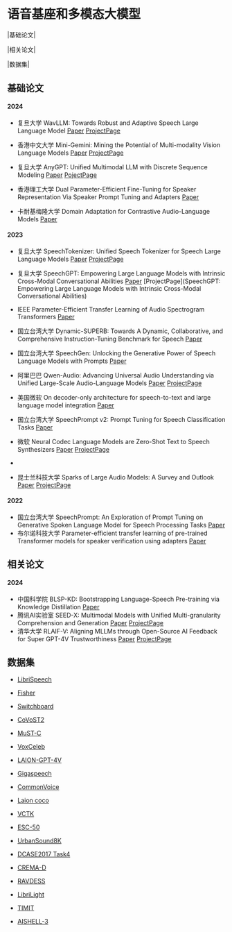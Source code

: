 # 语音基座和多模态大模型

|基础论文|

|相关论文|

|数据集|

## 基础论文



#### 2024

- 复旦大学		 WavLLM: Towards Robust and Adaptive Speech Large Language Model [Paper](https://arxiv.org/abs/2404.00656) [ProjectPage](https://aka.ms/wavllm)

- 香港中文大学	 Mini-Gemini: Mining the Potential of Multi-modality Vision Language Models [Paper](https://arxiv.org/abs/2403.18814) [ProjectPage](https://github.com/dvlab-research/MGM)

- 复旦大学		 AnyGPT: Unified Multimodal LLM with Discrete Sequence Modeling [Paper](https://arxiv.org/abs/2402.12226) [PojectPage](https://junzhan2000.github.io/AnyGPT.github.io/)

- 香港理工大学	 Dual Parameter-Efficient Fine-Tuning for Speaker Representation Via Speaker Prompt Tuning and Adapters [Paper](https://ieeexplore.ieee.org/document/10447795)

- 卡耐基梅隆大学     Domain Adaptation for Contrastive Audio-Language Models [Paper](https://arxiv.org/abs/2402.09585)


#### 2023


- 复旦大学		SpeechTokenizer: Unified Speech Tokenizer for Speech Large Language Models [Paper](https://arxiv.org/abs/2308.16692) [ProjectPage](https://0nutation.github.io/SpeechTokenizer.github.io/)

- 复旦大学		SpeechGPT: Empowering Large Language Models with Intrinsic Cross-Modal Conversational Abilities [Paper](https://arxiv.org/abs/2305.11000) [ProjectPage](SpeechGPT: Empowering Large Language Models with Intrinsic Cross-Modal Conversational Abilities)
- IEEE			Parameter-Efficient Transfer Learning of Audio Spectrogram Transformers [Paper](https://arxiv.org/abs/2312.03694)

- 国立台湾大学	Dynamic-SUPERB: Towards A Dynamic, Collaborative, and Comprehensive Instruction-Tuning Benchmark for Speech [Paper](https://arxiv.org/abs/2309.09510)
- 国立台湾大学	SpeechGen: Unlocking the Generative Power of Speech Language Models with Prompts [Paper](https://arxiv.org/abs/2306.02207)

- 阿里巴巴		Qwen-Audio: Advancing Universal Audio Understanding via Unified Large-Scale Audio-Language Models [Paper](https://arxiv.org/abs/2311.07919) [ProjectPage](https://github.com/QwenLM/Qwen-Audio)

- 美国微软		On decoder-only architecture for speech-to-text and large language model integration [Paper](https://arxiv.org/abs/2307.03917)

- 国立台湾大学	SpeechPrompt v2: Prompt Tuning for Speech Classification Tasks [Paper](https://arxiv.org/abs/2303.00733)

- 微软			Neural Codec Language Models are Zero-Shot Text to Speech Synthesizers [Paper](https://arxiv.org/abs/2301.02111) [ProjectPage](https://github.com/microsoft/unilm)

- 
- 昆士兰科技大学    Sparks of Large Audio Models: A Survey and Outlook [Paper](https://arxiv.org/abs/2308.12792) [ProjectPage](https://github.com/EmulationAI/awesome-large-audio-models)


#### 2022

- 国立台湾大学	SpeechPrompt: An Exploration of Prompt Tuning on Generative Spoken Language Model for Speech Processing Tasks [Paper]()
- 布尔诺科技大学    Parameter-efficient transfer learning of pre-trained Transformer models for speaker verification using adapters  [Paper](https://arxiv.org/abs/2210.16032)

## 相关论文

#### 2024

- 中国科学院	    BLSP-KD: Bootstrapping Language-Speech Pre-training via Knowledge Distillation [Paper](https://arxiv.org/abs/2405.19041)
- 腾讯AI实验室	SEED-X: Multimodal Models with Unified Multi-granularity Comprehension and Generation [Paper](https://arxiv.org/abs/2404.14396) [ProjectPage](https://github.com/AILab-CVC/SEED-X)
- 清华大学		RLAIF-V: Aligning MLLMs through Open-Source AI Feedback for Super GPT-4V Trustworthiness [Paper](https://arxiv.org/abs/2405.17220) [ProjectPage](https://github.com/RLHF-V/RLAIF-V)


## 数据集

- [LibriSpeech](http://www.openslr.org/12/)
- [Fisher](https://catalog.ldc.upenn.edu/LDC2004T19)
- [Switchboard](https://catalog.ldc.upenn.edu/LDC97S62)
- [CoVoST2](https://www.statmt.org/wmt16/multimodal-task.html)

- [MuST-C](https://www.statmt.org/wmt17/multimodal-task.html)

- [VoxCeleb](https://www.robots.ox.ac.uk/~vgg/data/voxceleb/)

- [LAION-GPT-4V](https://huggingface.co/datasets/laion/gpt4v-dataset)
- [Gigaspeech](https://github.com/SpeechColab/GigaSpeech)

- [CommonVoice](https://commonvoice.mozilla.org/en/datasets)

- [Laion coco](https://laion.ai/blog/laion-coco/)

- [VCTK](https://datashare.ed.ac.uk/handle/10283/3443)

- [ESC-50](https://github.com/karolpiczak/ESC-50)
- [UrbanSound8K](https://urbansounddataset.weebly.com/)

- [DCASE2017 Task4](https://dcase.community/challenge2017/task-acoustic-scene-classification)
- [CREMA-D](https://github.com/CheyneyComputerScience/CREMA-D)

- [RAVDESS](https://zenodo.org/records/1188976)

- [LibriLight](http://www.openslr.org/95/)

- [TIMIT](https://catalog.ldc.upenn.edu/LDC93S1)

- [AISHELL-3](http://www.openslr.org/93/)